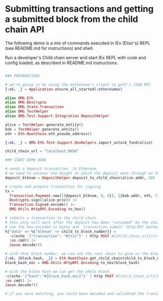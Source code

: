 # Submitting transactions and getting a submitted block from the child chain API

The following demo is a mix of commands executed in IEx (Elixir's) REPL (see README.md for instructions) and shell.

Run a developer's Child chain server and start IEx REPL with code and config loaded, as described in README.md instructions.

```elixir

### PREPARATIONS

# we're going to be using the exthereum's client to geth's JSON RPC
{:ok, _} = Application.ensure_all_started(:ethereumex)

alias OMG.Eth
alias OMG.DevCrypto
alias OMG.State.Transaction
alias OMG.TestHelper
alias OMG.Test.Support.Integration.DepositHelper

alice = TestHelper.generate_entity()
bob = TestHelper.generate_entity()
eth = Eth.RootChain.eth_pseudo_address()

{:ok, _} = OMG.Eth.Test.Support.DevHelpers.import_unlock_fund(alice)

child_chain_url = "localhost:9656"

### START DEMO HERE

# sends a deposit transaction _to Ethereum_
# we need to uncover the height at which the deposit went through on the root chain
deposit_blknum = DepositHelper.deposit_to_child_chain(alice.addr, 10)

# create and prepare transaction for signing
tx =
  Transaction.Payment.new([{deposit_blknum, 0, 0}], [{bob.addr, eth, 7}, {alice.addr, eth, 3}]) |>
  DevCrypto.sign([alice.priv]) |>
  Transaction.Signed.encode() |>
  OMG.Utils.HttpRPC.Encoding.to_hex()

# submits a transaction to the child chain
# this only will work after the deposit has been "consumed" by the child chain, be patient (~15sec)
# use the hex-encoded tx bytes and `transaction.submit` Http-RPC method described in README.md for child chain server
%{"data" => %{"blknum" => child_tx_block_number}} =
  ~c(echo '{"transaction": "#{tx}"}' | http POST #{child_chain_url}/transaction.submit) |>
  :os.cmd() |>
  Jason.decode!()

# with that block number, we can ask the root chain to give us the block hash
{:ok, {block_hash, _}} = Eth.RootChain.get_child_chain(child_tx_block_number)
block_hash_enc = OMG.Utils.HttpRPC.Encoding.to_hex(block_hash)

# with the block hash we can get the whole block
~c(echo '{"hash":"#{block_hash_enc}"}' | http POST #{child_chain_url}/block.get) |>
:os.cmd() |>
Jason.decode!()

# if you were watching, you could have decoded and validated the transaction bytes in the block
```
